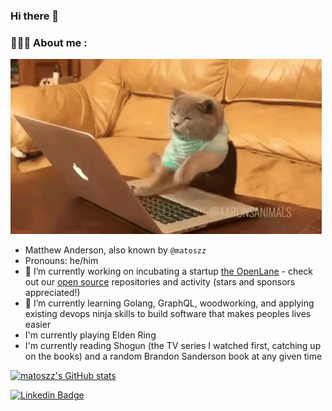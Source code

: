 ### Hi there 👋
### 👨‍💻🐱 About me :

![](cat-typing.gif)

- Matthew Anderson, also known by `@matoszz`
- Pronouns: he/him
- 🔭 I’m currently working on incubating a startup [the OpenLane](https://theopenlane.io) - check out our [open source](https://github.com/theopenlane) repositories and activity (stars and sponsors appreciated!)
- 🌱 I’m currently learning Golang, GraphQL, woodworking, and applying existing devops ninja skills to build software that makes peoples lives easier
- I'm currently playing Elden Ring
- I'm currently reading Shogun (the TV series I watched first, catching up on the books) and a random Brandon Sanderson book at any given time

[![matoszz's GitHub stats](https://github-readme-stats.vercel.app/api?username=matoszz&show_icons=true&theme=radical&hide_rank=true&hide=stars)](https://github.com/anuraghazra/github-readme-stats)

[![Linkedin Badge](https://img.shields.io/badge/LinkedIn-blue?style=for-the-badge&logo=linkedin&logoColor=white)](https://www.linkedin.com/in/matthew-anderson-a98b0a33/)
